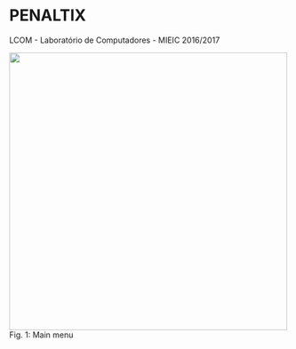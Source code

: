 # PENALTIX
LCOM - Laboratório de Computadores - MIEIC 2016/2017

<img src="https://github.com/bernardomcbarbosa/feup-lcom/blob/master/proj/src/images/night_final.bmp" width="500">
Fig. 1: Main menu
